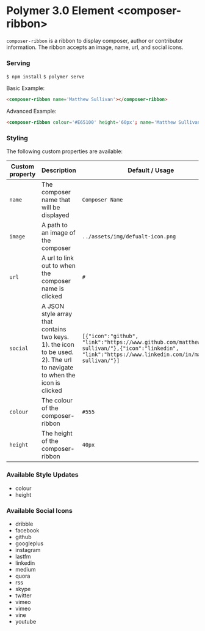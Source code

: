 # Polymer 3.0 Element \<composer-ribbon\>

`composer-ribbon` is a ribbon to display composer, author or contributor information. The ribbon accepts an image, name, url, and social icons.

### Serving

`$ npm install`
`$ polymer serve`

Basic Example:

```html
<composer-ribbon name='Matthew Sullivan'></composer-ribbon>
```

Advanced Example:

```html
<composer-ribbon colour='#E65100' height='60px'; name='Matthew Sullivan' image='https://tinyurl.com/yczquxhc' url="https://www.matthewsullivan.media/" social='[{"icon":"github", "link":"https://www.github.com/matthew-sullivan/"},{"icon":"linkedin", "link":"https://www.linkedin.com/in/matthew-sullivan/"}]'></composer-ribbon>
```

### Styling

The following custom properties are available:

| Custom property | Description | Default / Usage |
| --- | --- | --- |
| `name` | The composer name that will be displayed | `Composer Name` |
| `image` | A path to an image of the composer | `../assets/img/defualt-icon.png` |
| `url` | A url to link out to when the composer name is clicked | `#` |
| `social` | A JSON style array that contains two keys. 1). the icon to be used. 2). The url to navigate to when the icon is clicked | `[{"icon":"github", "link":"https://www.github.com/matthew-sullivan/"},{"icon":"linkedin", "link":"https://www.linkedin.com/in/matthew-sullivan/"}]` |
| `colour` | The colour of the composer-ribbon | `#555` |
| `height` | The height of the composer-ribbon | `40px` |

### Available Style Updates
- colour
- height

### Available Social Icons
- dribble
- facebook
- github
- googleplus
- instagram
- lastfm
- linkedin
- medium
- quora
- rss
- skype
- twitter
- vimeo
- vimeo
- vine
- youtube
